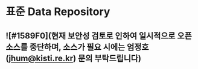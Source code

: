 

표준 Data Repository
===========================

## ![#1589F0](현재 보안성 검토로 인하여 일시적으로 오픈 소스를 중단하며, 소스가 필요 시에는 엄정호(jhum@kisti.re.kr) 문의 부탁드립니다)


<!--

## 연구데이터 리포지터리 개발 연혁 소개

- 2012년~2014년 과학데이터 리포지터리 Datanest 개발
- 2015년~2015년 Datanest 보급: 한국지질자원연구원, 한국체육대학교, KISTI 디지털 코리안 등
- 2016년 연구데이터 공유를 위한 메타데이터 TTA 표준 1차 제정 “연구데이터 관리 및 공유를 위한 메타데이터”
- 2017년 iRODS 기반 차세대 연구데이터 플랫폼 프로토타입 개발
- 2018년~ 현재 NaRDA(National Research Data Archive ) 연구데이터 리포지터리 개발 및 보급 진행 중 (23개 기관 보급 중)

### 담당자 정보

- 한국과학기술정보연구원 연구데이터 공유센터 **엄정호** (jhum@kisti.re.kr)
- 한국과학기술정보연구원 연구데이터 공유센터 **신영호** (shinyh@kisti.re.kr)
- 아르고넷 **김진섭** (jskim0450@argonet.co.kr)
- 아르고넷 **이규선** (ks79ks@argonet.co.kr)


## 설치 및 실행

- https://idr.kisti.re.kr/manual/docs/install/ 

자세한 사항은 매뉴얼 https://idr.kisti.re.kr/manual 을 참조하세요. 

-->
